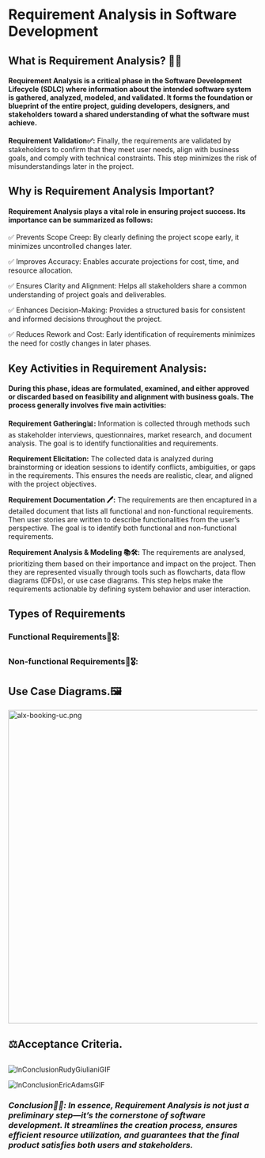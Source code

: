 
 # **Requirement Analysis in Software Development**

## **What is Requirement Analysis? 🤔💭**

#### Requirement Analysis is a critical phase in the Software Development Lifecycle (SDLC) where information about the intended software system is gathered, analyzed, modeled, and validated. It forms the foundation or blueprint of the entire project, guiding developers, designers, and stakeholders toward a shared understanding of what the software must achieve.

**Requirement Validation✅:**
Finally, the requirements are validated by stakeholders to confirm that they meet user needs, align with business goals, and comply with technical constraints. This step minimizes the risk of misunderstandings later in the project.

## **Why is Requirement Analysis Important?**
#### Requirement Analysis plays a vital role in ensuring project success. Its importance can be summarized as follows:

✅ Prevents Scope Creep: By clearly defining the project scope early, it minimizes uncontrolled changes later.

✅ Improves Accuracy: Enables accurate projections for cost, time, and resource allocation.

✅ Ensures Clarity and Alignment: Helps all stakeholders share a common understanding of project goals and deliverables.

✅ Enhances Decision-Making: Provides a structured basis for consistent and informed decisions throughout the project.

✅ Reduces Rework and Cost: Early identification of requirements minimizes the need for costly changes in later phases.

##

## **Key Activities in Requirement Analysis:**
#### During this phase, ideas are formulated, examined, and either approved or discarded based on feasibility and alignment with business goals. The process generally involves five main activities:

**Requirement Gathering📊:**
Information is collected through methods such as stakeholder interviews, questionnaires, market research, and document analysis. The goal is to identify functionalities and requirements.

**Requirement Elicitation:**
The collected data is analyzed during brainstorming or ideation sessions to identify conflicts, ambiguities, or gaps in the requirements. This ensures the needs are realistic, clear, and aligned with the project objectives.

**Requirement Documentation 🖊️:**
The requirements are then encaptured in a detailed document that lists all functional and non-functional requirements. Then user stories are written to describe functionalities from the user’s perspective. The goal is to identify both functional and non-functional requirements.

**Requirement Analysis & Modeling 📚🛠️:**
The requirements are analysed, prioritizing them based on their importance and impact on the project. Then they are represented visually through tools such as flowcharts, data flow diagrams (DFDs), or use case diagrams. This step helps make the requirements actionable by defining system behavior and user interaction.

##

## **Types of Requirements**



### Functional Requirements🏅🎖️:



### Non-functional Requirements🏅🎖️:

## 



## **Use Case Diagrams.🖼️**

<img width="2664" height="633" alt="alx-booking-uc.png" src="https://github.com/user-attachments/assets/6aed8704-5968-46cb-9731-b63bbc15132b" />

##

## **⚖️Acceptance Criteria.**




##
![InConclusionRudyGiulianiGIF](https://github.com/user-attachments/assets/75ae74c2-5caf-4d61-9613-3baeccc93480)

![InConclusionEricAdamsGIF](https://github.com/user-attachments/assets/aeaee527-27d3-43f9-8e76-f4a5aed68cb7)

### ***Conclusion📝🤓: In essence, Requirement Analysis is not just a preliminary step—it’s the cornerstone of software development. It streamlines the creation process, ensures efficient resource utilization, and guarantees that the final product satisfies both users and stakeholders.***
